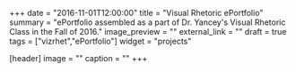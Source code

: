 +++
date = "2016-11-01T12:00:00"
title = "Visual Rhetoric ePortfolio"
summary = "ePortfolio assembled as a part of Dr. Yancey's Visual Rhetoric Class in the Fall of 2016."
image_preview = ""
external_link = ""
draft = true
tags = ["vizrhet","ePortfolio"]
widget = "projects"

[header]
  image = ""
  caption = ""
+++
